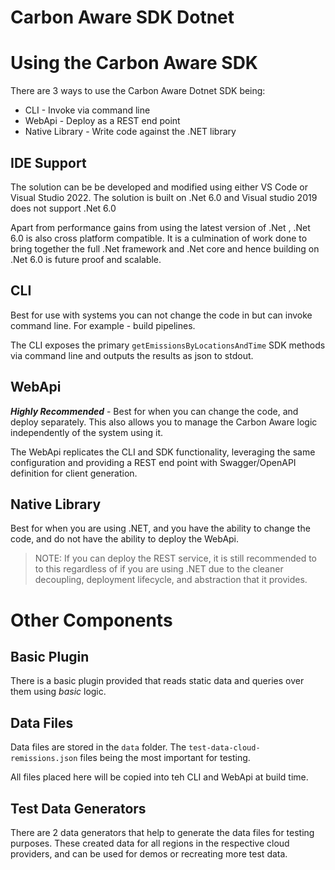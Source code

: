 # Carbon Aware SDK Dotnet

# Using the Carbon Aware SDK
There are 3 ways to use the Carbon Aware Dotnet SDK being:
* CLI - Invoke via command line
* WebApi - Deploy as a REST end point
* Native Library - Write code against the .NET library

## IDE Support
The solution can be be developed and modified using either VS Code or Visual Studio 2022. The solution is built on .Net 6.0  and  Visual studio 2019 does not support .Net 6.0

Apart from performance gains from using the latest version of .Net , .Net 6.0  is also cross platform compatible. It is a culmination of work done to bring together the full .Net framework and .Net core and hence building on .Net 6.0 is future proof and scalable.

## CLI
Best for use with systems you can not change the code in but can invoke command line.  For example - build pipelines.

The CLI exposes the primary `getEmissionsByLocationsAndTime` SDK methods via command line and outputs the results as json to stdout.  

## WebApi
***Highly Recommended*** - Best for when you can change the code, and deploy separately.  This also allows you to manage the Carbon Aware logic independently of the system using it.

The WebApi replicates the CLI and SDK functionality, leveraging the same configuration and providing a REST end point with Swagger/OpenAPI definition for client generation.

## Native Library
Best for when you are using .NET, and you have the ability to change the code, and do not have the ability to deploy the WebApi.  

> NOTE: If you can deploy the REST service, it is still recommended to to this regardless of if you are using .NET due to the cleaner decoupling, deployment lifecycle, and abstraction that it provides.

# Other Components

## Basic Plugin
There is a basic plugin provided that reads static data and queries over them using _basic_ logic.  

## Data Files
Data files are stored in the `data` folder.  The `test-data-cloud-remissions.json` files being the most important for testing.

All files placed here will be copied into teh CLI and WebApi at build time.
## Test Data Generators
There are 2 data generators that help to generate the data files for testing purposes. These created data for all regions in the respective cloud providers, and can be used for demos or recreating more test data.
